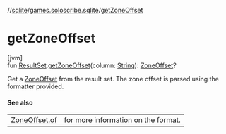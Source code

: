 //[sqlite](../../index.md)/[games.soloscribe.sqlite](index.md)/[getZoneOffset](get-zone-offset.md)

# getZoneOffset

[jvm]\
fun [ResultSet](https://docs.oracle.com/javase/8/docs/api/java/sql/ResultSet.html).[getZoneOffset](get-zone-offset.md)(column: [String](https://kotlinlang.org/api/core/kotlin-stdlib/kotlin/-string/index.html)): [ZoneOffset](https://docs.oracle.com/javase/8/docs/api/java/time/ZoneOffset.html)?

Get a [ZoneOffset](https://docs.oracle.com/javase/8/docs/api/java/time/ZoneOffset.html) from the result set. The zone offset is parsed using the formatter provided.

#### See also

| | |
|---|---|
| [ZoneOffset.of](https://docs.oracle.com/javase/8/docs/api/java/time/ZoneOffset.html#of-kotlin.String-) | for more information on the format. |